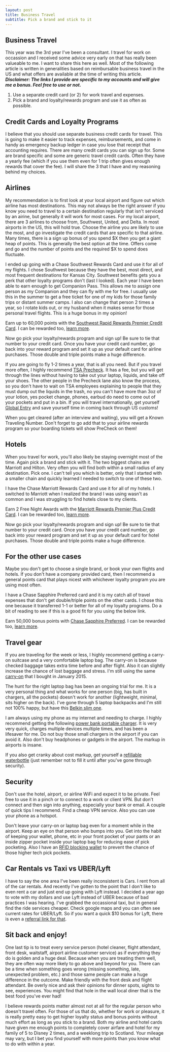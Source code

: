 ```yaml
---
layout: post
title: Business Travel
subtitle: Pick a brand and stick to it
---
```


## Business Travel

This year was the 3rd year I've been a consultant. I travel for work on occassion and I received some advice very early on that has really been valueable to me. I want to share this here as well. Most of the following article is written in generalities based on reimbursable business travel in the US and what offers are available at the time of writing this article.
***Disclaimer: The links I provide are specific to my accounts and will give me a bonus. Feel free to use or not.***

1. Use a separate credit card (or 2) for work travel and expenses.
2. Pick a brand and loyalty/rewards program and use it as often as possible.

## Credit Cards and Loyalty Programs

I believe that you should use separate business credit cards for travel. This is going to make it easier to track expenses, reimbursements, and come in handy as emergency backup ledger in case you lose that receipt that accounting requires. There are many credit cards you can sign up for. Some are brand specific and some are generic travel credit cards. Often they have a yearly fee (which if you use them even for 1 trip often gives enough rewards that cover the fee). I will share the 3 that I have and my reasoning behind my choices.

## Airlines

My recommendation is to first look at your local airport and figure out which airline has most destinations. This may not always be the right answer if you know you need to travel to a certain destination regularly that isn't serviced by an airine, but generally it will work for most cases. For my local airport, there are 3 airlines to choose from, Southwest, United, and Delta. In most airports in the US, this will hold true. Choose the airline you are likely to use the most, and go investigate the credit cards that are specific to that airline. Many times, there is a sign up bonus of you spend $X then you get a giant heap of points. This is generally the best option at the time. Offers come and go and the number of points and the required $X to spend does fluctuate.

I ended up going with a Chase Southwest Rewards Card and use it for all of my flights. I chose Southwest because they have the best, most direct, and most frequent destinations for Kansas City. Southwest benefits gets you a perk that other loyalty programs don't (last I looked). Each year I have been able to earn enough to get Companion Pass. This allows me to assign one person as my Companion and they can fly with me for free. I usually use this in the summer to get a free ticket for one of my kids for those family trips or distant summer camps. I also can change that person 2 times a year, so I rotate kids out, or my husband when it makes sense for those personal travel flights. This is a huge bonus in my opinion!

Earn up to 60,000 points with the [Southwest Rapid Rewards Premier Credit Card](https://www.referyourchasecard.com/224a/HITXOZ970E). I can be rewarded too, [learn more](https://www.referyourchasecard.com/224a/HITXOZ970E).

Now go pick your loyalty/rewards program and sign up! Be sure to tie that number to your credit card. Once you have your credit card number, go back into your reward program and set it up as your default card for airline purchases. Those double and triple points make a huge difference.

If you are going to fly 1-2 times a year, that is all you need. But if you travel more often, I highly recommend [TSA Precheck](https://www.tsa.gov/precheck). It has a fee, but you will get through the lines without having to take out your laptop, liquids, and take off your shoes. The other people in the Precheck lane also know the process, so you don't have to wait on TSA employees explaining to people that they must dump out the liquids in the trash, no you can't have more than 3oz of your lotion, yes pocket change, phones, earbud do need to come out of your pockets and put in a bin. If you will travel internationally, get yourself [Global Entry](https://www.cbp.gov/travel/trusted-traveler-programs/global-entry) and save yourself time in coming back through US customs!

When you get cleared (after an interview and waiting), you will get a Known Traveling Number. Don't forget to go add that to your airline rewards program so your boarding tickets will show PreCheck on them!

## Hotels

When you travel for work, you'll also likely be staying overnight most of the time. Again pick a brand and stick with it. The two biggest chains are Marriott and Hilton. Very often you will find both within a small radius of any destination. Pick one. I can't tell you which is better, only that I started with a smaller chain and quickly learned I needed to switch to one of these two.

I have the Chase Marriott Rewards Card and use it for all of my hotels. I switched to Marriott when I realized the brand I was using wasn't as common and I was struggling to find hotels close to my clients.

Earn 2 Free Night Awards with the [Marriott Rewards Premier Plus Credit Card](https://www.referyourchasecard.com/252/KFGXKT30EB). I can be rewarded too, [learn more](https://www.referyourchasecard.com/252/KFGXKT30EB).

Now go pick your loyalty/rewards program and sign up! Be sure to tie that number to your credit card. Once you have your credit card number, go back into your reward program and set it up as your default card for hotel purchases. Those double and triple points make a huge difference.

## For the other use cases

Maybe you don't get to choose a single brand, or book your own flights and hotels. If you don't have a company provided card, then I recommend a general points card that plays nicest with whichever loyalty program you are using most often.

I have a Chase Sapphire Preferred card and it is my catch all of travel expenses that don't get double/triple points on the other cards. I chose this one because it transferred 1-1 or better for all of my loyalty programs. Do a bit of reading to see if this is a good fit for you using the below link.

Earn 50,000 bonus points with [Chase Sapphire Preferred](https://www.referyourchasecard.com/6/0RF85NOE1T). I can be rewarded too, [learn more](https://www.referyourchasecard.com/6/0RF85NOE1T).

## Travel gear

If you are traveling for the week or less, I highly recommend getting a carry-on suitcase and a very comfortable laptop bag. The carry-on is because checked baggage takes extra time before and after flight. Also it can slightly increase the chance of lost baggage and stress. I'm still using the same [carry-on](https://amzn.to/2BVvqQX) that I bought in January 2015.

The hunt for the right laptop bag has been an ongoing trial for me. It is a very personal thing and what works for one person (big, has built in chargers, all the pockets) doesn't work for another (lightweight, minimal, sits higher on the back). I've gone through 5 laptop backpacks and I'm still not 100% happy, but have this [Belkin slim one](https://amzn.to/2s2C2Zj).

I am always using my phone as my internet and needing to charge. I highly recommend getting the following [power bank portable charger](https://amzn.to/2RrzQsL). It is very very quick, charges multiple devices multiple times, and has been a lifesaver for me. Do not buy those small chargers in the airport if you can avoid it. Also don't buy headphones or gadgets in the airport. The markup in airports is insane.

If you also get cranky about cost markup, get yourself a [refillable waterbottle](https://amzn.to/2BNspSI) (just remember not to fill it until after you've gone through security).

## Security

Don't use the hotel, airport, or airline WiFi and expect it to be private. Feel free to use it in a pinch or to connect to a work or client VPN. But don't connect and then sign into anything, especially your bank or email. A couple of quick tips I recommend. Find a cheap VPN service. Also you can use your phone as a hotspot.

Don't leave your carry-on or laptop bag even for a moment while in the airport. Keep an eye on that person who bumps into you. Get into the habit of keeping your wallet, phone, etc in your front pocket of your pants or an inside zipper pocket inside your laptop bag for reducing ease of pick pocketing. Also I have an [RFID blocking wallet](https://amzn.to/2St7ewr) to prevent the chance of those higher tech pick pockets.

## Car Rentals vs Taxi vs UBER/Lyft

I have to say the one area I've been really inconsistent is Cars. I rent from all of the car rentals. And recently I've gotten to the point that I don't like to even rent a car and just end up going with Lyft instead. I decided a year ago to vote with my dollars and use Lyft instead of UBER because of bad practices I was hearing. I've grabbed the occassional taxi, but in general find the ride services cheaper. Check google maps and you can often see current rates for UBER/Lyft. So if you want a quick $10 bonus for Lyft, there is even a [referral link for that](https://www.lyft.com/iei/BECKY81555).

## Sit back and enjoy!

One last tip is to treat every service person (hotel cleaner, flight attendant, front desk, waitstaff, airport airline customer service) as if everything they do is golden and a huge deal. Because when you are treating them well, they are often way more likely to go above and beyond for you. There can be a time when something goes wrong (missing something, late, unexpected problem, etc.) and those same people can make a huge difference in the outcome. Make friendly with the front desk and flight attendant. Be overly nice and ask their opinions for dinner spots, sights to see, experiences. You might find that hole in the wall local diner that is the best food you've ever had!

I believe rewards points matter almost not at all for the regular person who doesn't travel often. For those of us that do, whether for work or pleasure, it is really pretty easy to get higher loyalty status and bonus points without much effort as long as you stick to a brand. Both my airline and hotel cards have given me enough points to completely cover airfare and hotel for my family of 5 to Disney 2 times, and a weeklong trip to Scotland. Your mileage may vary, but I bet you find yourself with more points than you know what to do with within a year.